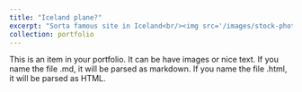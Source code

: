 ```yaml
---
title: "Iceland plane?"
excerpt: "Sorta famous site in Iceland<br/><img src='/images/stock-photo-1008263520.jpg'>"
collection: portfolio
---
```


This is an item in your portfolio. It can be have images or nice text. If you name the file .md, it will be parsed as markdown. If you name the file .html, it will be parsed as HTML. 
